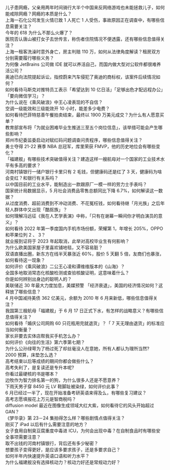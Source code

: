 儿子患网瘾，父亲用两年时间骑行大半个中国来反网络游戏也未能拯救儿子，如何能戒除网瘾？网瘾的本质是什么？  
上海一石化公司发生火情已致 1 人死亡 1 人受伤，事故原因正在调查中，有哪些信息需要关注？  
今年的 618 为什么不那么火爆了？  
医院否认唐山被打女子去世传言，称伤者住院情况不便透露，还有哪些信息值得关注？  
上海一租客洗澡时意外身亡，房主判赔 110 万，如何从法律角度解读？租房双方分别需要履行哪些义务？  
为何像 JetBrains 公司做 IDE 就可以养活自己，而国内做大型对公软件都很难养活公司？  
奥迪已向法院提起诉讼，指控蔚来汽车侵犯了奥迪的商标权，该案件后续情况如何？  
如何看待马斯克对推特员工表示「希望达到 10 亿日活」「足够出色才配远程办公」「要向微信学习」？  
为什么说在《乘风破浪》中王心凌表现的不自信？  
空调一级能效和三级能效开 10 小时，能差多少电费？  
如何看待巴菲特慈善午餐拍卖结束，最终以 1900 万美元成交？为什么有人愿意买单？  
教育部宣布将「为就业困难毕业生推送三至五个岗位信息」，该举措可能会产生哪些影响？  
郑州市纪委监委启动对赋红码问题调查问责程序，哪些信息值得关注？  
勇士夺得 21-22 赛季 NBA 总冠军，库里荣获 FMVP，他的历史地位会有哪些变化？  
「福建舰」有哪些技术突破值得关注？建造这样一艘航母对一个国家的工业技术水平有多高的要求？  
河南村镇银行一储户银行卡里只有 2 毛钱，但健康码还是红了 3 天，健康码为啥会变红？和银行有关系吗？  
以中国目前的工业水平，能制造出一款跟原厂一模一样的劳力士手表吗？  
国家统计局数据显示，5 月社会消费品零售总额同比下降 6.7%，如何解读这一数据？  
从过度消费、超前消费到不冲动消费、不花冤枉钱，如何看待继「月光族」之后年轻人群体中又出现「酷抠族」？  
如何理解冯远征《我在人艺学表演》中称，「只有在谢幕一瞬间你才明白演员的意义」？  
如何看待 2022 年第一季度国内手机市场份额，荣耀第 1，年增长 205%，OPPO 和苹果位列 2 、 3？  
就业报到证将于 2023 年起取消，此举对高校毕业生有何影响？  
为什么欧美国家屋子里喜欢铺地毯，又不容易脏？  
双语直播出圈，新东方在线半天暴涨近 60%，股价 5 天翻 5 倍，友商们也暴涨，如何看待这一现象？  
如何评价《乘风破浪》二公王心凌和谭维维版本的《山海》？  
全国多地取消常态化核酸检测或查验核酸证明，这意味着什么？  
你是如何辨别出身边的聪明人的？  
美联储近 30 年最大力度加息，美媒预警 「经济衰退」，美国的经济情况如何？这释放了哪些信息？  
4 月中国减持美债 362 亿美元，余额为 2010 年 6 月来新低，哪些信息值得关注？  
我国第三艘航母「福建舰」于 6 月 17 日正式下水，有怎样的战略意义？有哪些信息值得关注？  
如何看待「婚庆公司网购 60 只花瓶用完就退货」？「 7 天无理由退货」的标准应当如何衡量？  
家长非要去实体店帮我买手机怎么办？  
如何评价《向往的生活》第六季第七期？  
为什么公孙绿萼为了杨过死了却丝毫没人在意她，所有人都认为理所当然?  
2000 预算，床垫怎么选？  
高考结束以后等成绩的期间你都会做些什么？  
高考失利了，是复读还是专升本呢?  
你看过最硬核的书是哪本？  
边牧作为智力排名第一的狗，为什么很多人还是不愿意养？  
下雨天男子穿 8450 元 LV 鞋脚趾被染绿，如何评价此事？  
6 月已经过一半了，现在开始准备考研英语来得及么，有哪些复习建议？  
高考志愿填报花上万元是智商税吗？  
diffusion model 最近在图像生成领域大红大紫，如何看待它的风头开始超过 GAN？  
《梦华录》第 23－24 集拍得怎么样？哪些剧情点值得关注？  
刚买了 iPad 以后有什么需要注意的地方？  
女子食用自制臭豆腐重度中毒进 ICU，为何会出现中毒？在自制食品时有哪些安全事项需要注意？  
取不出钱的河南村镇银行，背后还有多少秘密？  
想要孩子变得更好，是应该多要求孩子，还是多要求自己？  
如何半年内快速提升英语口语和听力水平？  
为什么福建舰没有选择核动力？核动力好还是常规动力好？  
